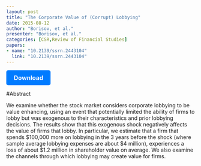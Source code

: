 ```yaml
---
layout: post
title: "The Corporate Value of (Corrupt) Lobbying"
date: 2015-08-12
author: "Borisov, et al."
presenter: "Borisov, et al."
categories: [CSR,Review of Financial Studies]
papers:
- name: "10.2139/ssrn.2443104"
  link: "10.2139/ssrn.2443104"
---
```


<p>
  <a href='https://sci.bban.top/pdf/10.2139/ssrn.2443104.pdf' class='button'>
    Download
  </a>
</p>

<style>
  .button {
    display: inline-block;
    padding: 10px 20px;
    background-color: #007bff;
    color: #fff;
    text-decoration: none;
    border-radius: 5px;
    font-size: 16px;
    font-weight: bold;
  }
</style>

#Abstract
<p>We examine whether the stock market considers corporate lobbying to be value enhancing, using an event that potentially limited the ability of firms to lobby but was exogenous to their characteristics and prior lobbying decisions. The results show that this exogenous shock negatively affects the value of firms that lobby. In particular, we estimate that a firm that spends $100,000 more on lobbying in the 3 years before the shock (where sample average lobbying expenses are about $4 million), experiences a loss of about $1.2 million in shareholder value on average. We also examine the channels through which lobbying may create value for firms.</p>

